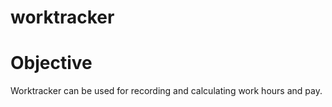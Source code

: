# worktracker

# Objective
Worktracker can be used for recording and calculating work hours and pay.
